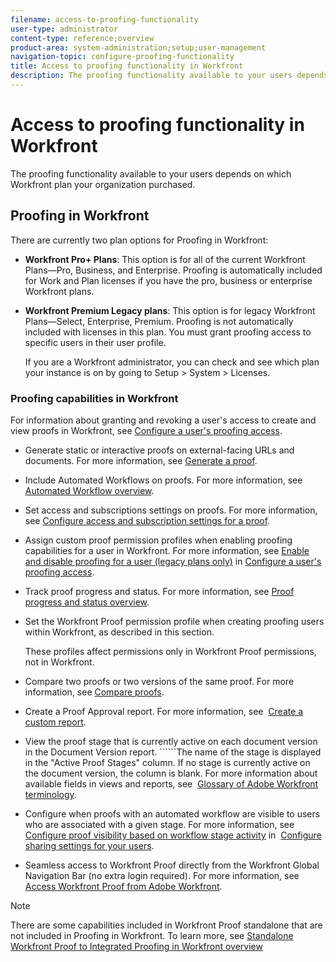 ```yaml
---
filename: access-to-proofing-functionality
user-type: administrator
content-type: reference;overview
product-area: system-administration;setup;user-management
navigation-topic: configure-proofing-functionality
title: Access to proofing functionality in Workfront
description: The proofing functionality available to your users depends on which Workfront plan your organization purchased.
---
```


# Access to proofing functionality in Workfront

The proofing functionality available to your users depends on which Workfront plan your organization purchased.

## Proofing in Workfront

There are currently two plan options for Proofing in Workfront:

* **Workfront Pro+ Plans**: This option is for all of the current Workfront Plans—Pro, Business, and Enterprise. Proofing is automatically included for Work and Plan licenses if you have the pro, business or enterprise Workfront plans. 
* **Workfront Premium Legacy plans**: This option is for legacy Workfront Plans—Select, Enterprise, Premium. Proofing is not automatically included with licenses in this plan. You must grant proofing access to specific users in their user profile.

  If you are a Workfront administrator, you can check and see which plan your instance is on by going to Setup > System > Licenses.

### Proofing capabilities in Workfront

For information about granting and revoking a user's access to create and view proofs in Workfront, see [Configure a user's proofing access](../../../administration-and-setup/manage-workfront/configure-proofing/configure-a-users-proofing-access.md).

* Generate static or interactive proofs on external-facing URLs and documents. For more information, see [Generate a proof](../../../review-and-approve-work/proofing/creating-proofs-within-workfront/generate-proof.md).
* Include Automated Workflows on proofs. For more information, see [Automated Workflow overview](../../../review-and-approve-work/proofing/proofing-overview/automated-workflow.md).
* Set access and subscriptions settings on proofs. For more information, see [Configure access and subscription settings for a proof](../../../review-and-approve-work/proofing/managing-proofs-within-workfront/configure-access-subscription-settings-proof.md).
* Assign custom proof permission profiles when enabling proofing capabilities for a user in Workfront. For more information, see [Enable and disable proofing for a user (legacy plans only)](../../../administration-and-setup/manage-workfront/configure-proofing/configure-a-users-proofing-access.md#enabling-and-disabling-proofing-for-a-user) in [Configure a user's proofing access](../../../administration-and-setup/manage-workfront/configure-proofing/configure-a-users-proofing-access.md).
* Track proof progress and status. For more information, see [Proof progress and status overview](../../../review-and-approve-work/proofing/proofing-overview/view-progress-status-proof.md).
* Set the Workfront Proof permission profile when creating proofing users within Workfront, as described in this section.

  These profiles affect permissions only in Workfront Proof permissions, not in Workfront.

* Compare two proofs or two versions of the same proof. For more information, see [Compare proofs](../../../review-and-approve-work/proofing/reviewing-proofs-within-workfront/review-a-proof/compare-proofs.md).
* Create a Proof Approval report. For more information, see&nbsp; [Create a custom report](../../../reports-and-dashboards/reports/creating-and-managing-reports/create-custom-report.md).
* View the proof stage that is currently active on each document version in the Document Version report. ``````The name of the stage is displayed in the "Active Proof Stages" column. If no stage is currently active on the document version, the column is blank. For more information about available fields in views and reports, see&nbsp; [Glossary of Adobe Workfront terminology](../../../workfront-basics/navigate-workfront/workfront-navigation/workfront-terminology-glossary.md).
* Configure when proofs with an automated workflow are visible to users who are associated with a given stage. For more information, see&nbsp; [Configure proof visibility based on workflow stage activity](../../../administration-and-setup/manage-workfront/configure-proofing/configure-sharing-settings-users.md#configuring-proof-visibility-based-on-workflow-stage-activity)&nbsp;in&nbsp; [Configure sharing settings for your users](../../../administration-and-setup/manage-workfront/configure-proofing/configure-sharing-settings-users.md).
* Seamless access to Workfront Proof directly from the Workfront Global Navigation Bar (no extra login required). For more information, see [Access Workfront Proof from Adobe Workfront](../../../review-and-approve-work/proofing/managing-proofs-within-workfront/access-wf-proof-in-workfront.md).

>[!NOTE]
>
>There are some capabilities included in Workfront Proof standalone that are not included in Proofing in Workfront. To learn more, see [Standalone Workfront Proof to Integrated Proofing in Workfront overview](../../../administration-and-setup/manage-workfront/configure-proofing/move-to-proofing-in-workfront.md)

